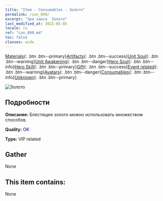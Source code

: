 ```yaml
---
title: "Item - Consumables - Золото"
permalink: /con_899/
excerpt: "Эра хаоса  Золото"
last_modified_at: 2021-05-05
locale: ru
ref: "con_899.md"
toc: false
classes: wide
---
```

 [Materials](/ItemsRU/){: .btn .btn--primary}[Artifacts](/ItemsRU/Artifacts/){: .btn .btn--success}[Unit Soul](/ItemsRU/UnitSoul/){: .btn .btn--warning}[Unit Awakening](/ItemsRU/UnitAwakening/){: .btn .btn--danger}[Hero Soul](/ItemsRU/HeroSoul/){: .btn .btn--info}[Hero Skill](/ItemsRU/HeroSkill/){: .btn .btn--primary}[Gift](/ItemsRU/Gift/){: .btn .btn--success}[Event related](/ItemsRU/Events/){: .btn .btn--warning}[Avatars](/ItemsRU/Avatars/){: .btn .btn--danger}[Consumables](/ItemsRU/Consumables/){: .btn .btn--info}[Unknown](/ItemsRU/Unknown/){: .btn .btn--primary}

 ![Золото](/images/t/i_103.png)

## Подробности
 **Описание:** Блестящее золото можно использовать множеством способов.

 **Quality:** <span style="color: #000080">OK</span>

 **Type:** VIP related

## Gather

  None

## This item contains:

  None

